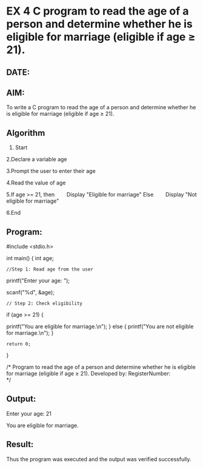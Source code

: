 # EX 4 C program to read the age of a person and determine whether he is eligible for marriage (eligible if age ≥ 21).
## DATE:
## AIM:
To write a C program to read the age of a person and determine whether he is eligible for marriage (eligible if age ≥ 21).

## Algorithm
1. Start

2.Declare a variable age

3.Prompt the user to enter their age

4.Read the value of age

5.If age >= 21, then
  Display "Eligible for marriage"
Else
  Display "Not eligible for marriage"

6.End
   

## Program:
#include <stdio.h>

int main() {
    int age;

    //Step 1: Read age from the user
    
  printf("Enter your age: ");
   
  scanf("%d", &age);

    // Step 2: Check eligibility
  if (age >= 21) {
       
  printf("You are eligible for marriage.\n");
    }
    else 
    {
        printf("You are not eligible for marriage.\n");
    }

    return 0;
}

/*
Program to read the age of a person and determine whether he is eligible for marriage (eligible if age ≥ 21).
Developed by: 
RegisterNumber:  
*/


## Output:

Enter your age: 21  

You are eligible for marriage.



## Result:
Thus the program was executed and the output was verified successfully.
